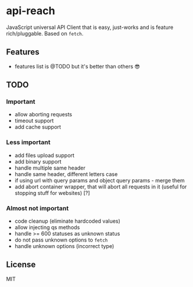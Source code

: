 # api-reach

JavaScript universal API Client that is easy, just-works and is feature rich/pluggable. Based on `fetch`.

## Features

- features list is @TODO but it's better than others 😎

## TODO

### Important

- allow aborting requests
- timeout support
- add cache support

### Less important

- add files upload support
- add binary support
- handle multiple same header
- handle same header, different letters case
- if using url with query params and object query params - merge them
- add abort container wrapper, that will abort all requests in it (useful for stopping stuff for websites) [?]

### Almost not important

- code cleanup (eliminate hardcoded values)
- allow injecting qs methods
- handle >= 600 statuses as unknown status
- do not pass unknown options to `fetch`
- handle unknown options (incorrect type)

## License

MIT
